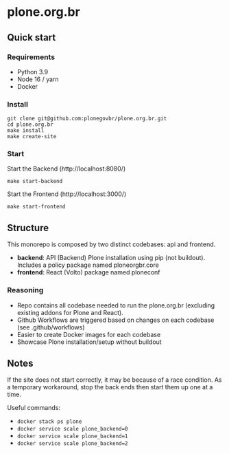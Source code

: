 # plone.org.br

## Quick start

### Requirements

- Python 3.9
- Node 16 / yarn
- Docker

### Install

```shell
git clone git@github.com:plonegovbr/plone.org.br.git
cd plone.org.br
make install
make create-site
```

### Start

Start the Backend (http://localhost:8080/)

```shell
make start-backend
```

Start the Frontend (http://localhost:3000/)

```shell
make start-frontend
```

## Structure

This monorepo is composed by two distinct codebases: api and frontend.

- **backend**: API (Backend) Plone installation using pip (not buildout). Includes a policy package named ploneorgbr.core
- **frontend**: React (Volto) package named ploneconf

### Reasoning

- Repo contains all codebase needed to run the plone.org.br (excluding existing addons for Plone and React).
- Github Workflows are triggered based on changes on each codebase (see .github/workflows)
- Easier to create Docker images for each codebase
- Showcase Plone installation/setup without buildout

## Notes

If the site does not start correctly, it may be because of a race condition.
As a temporary workaround, stop the back ends then start them up one at a time.

Useful commands:
- `docker stack ps plone`
- `docker service scale plone_backend=0`
- `docker service scale plone_backend=1`
- `docker service scale plone_backend=2`
